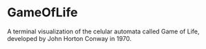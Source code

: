 # GameOfLife

A terminal visualization of the celular automata called Game of Life, developed by John Horton Conway in 1970.
